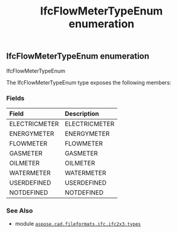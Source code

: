 ﻿---
title: IfcFlowMeterTypeEnum enumeration
second_title: Aspose.CAD for Python via .NET API References
description: 
type: docs
weight: 2350
url: /aspose.cad.fileformats.ifc.ifc2x3.types/ifcflowmetertypeenum/
is_root: false
---

## IfcFlowMeterTypeEnum enumeration

IfcFlowMeterTypeEnum



The IfcFlowMeterTypeEnum type exposes the following members:

### Fields
| Field | Description |
| :- | :- |
| ELECTRICMETER | ELECTRICMETER |
| ENERGYMETER | ENERGYMETER |
| FLOWMETER | FLOWMETER |
| GASMETER | GASMETER |
| OILMETER | OILMETER |
| WATERMETER | WATERMETER |
| USERDEFINED | USERDEFINED |
| NOTDEFINED | NOTDEFINED |



### See Also
* module [`aspose.cad.fileformats.ifc.ifc2x3.types`](..)
